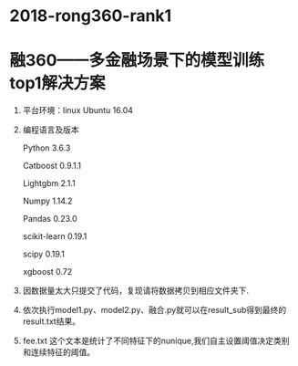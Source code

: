 # 2018-rong360-rank1

融360——多金融场景下的模型训练 top1解决方案
======================================

1)	平台环境：linux Ubuntu 16.04
2)	编程语言及版本

	Python 3.6.3
	
	Catboost 0.9.1.1
	
	Lightgbm 2.1.1
	
	Numpy 1.14.2
	
	Pandas 0.23.0
	
	scikit-learn 0.19.1
	
	scipy 0.19.1
	
	xgboost 0.72

3)  因数据量太大只提交了代码，复现请将数据拷贝到相应文件夹下.
4)  依次执行model1.py、model2.py、融合.py就可以在result_sub得到最终的result.txt结果。
5)  fee.txt 这个文本是统计了不同特征下的nunique,我们自主设置阈值决定类别和连续特征的阈值。
